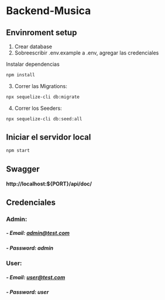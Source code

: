 # Backend-Musica


## Envinroment setup

1) Crear database
2) Sobreescribir .env.example a .env, agregar las credenciales

Instalar dependencias
``` bash
npm install
```

3) Correr las Migrations:
``` bash
npx sequelize-cli db:migrate
```

4) Correr los Seeders:
``` bash
npx sequelize-cli db:seed:all
```

## Iniciar el servidor local

``` bash
npm start
```
## Swagger


####  http://localhost:${PORT}/api/doc/

## Credenciales
### Admin:
##### - Email: admin@test.com 
##### - Password: admin
### User:
##### - Email: user@test.com 
##### - Password: user